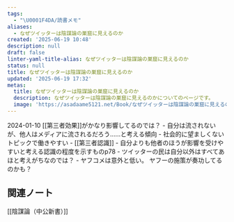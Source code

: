 ```yaml
---
tags:
  - "\U0001F4DA/読書メモ"
aliases:
  - なぜツイッターは陰謀論の巣窟に見えるのか
created: '2025-06-19 10:48'
description: null
draft: false
linter-yaml-title-alias: なぜツイッターは陰謀論の巣窟に見えるのか
status: null
title: なぜツイッターは陰謀論の巣窟に見えるのか
updated: '2025-06-19 17:32'
metas:
  title: なぜツイッターは陰謀論の巣窟に見えるのか
  description: なぜツイッターは陰謀論の巣窟に見えるのかについてのページです。
  image: 'https://asadaame5121.net/Book/なぜツイッターは陰謀論の巣窟に見えるのか.png'
---
```

2024-01-10
[[第三者効果]]がかなり影響してるのでは？
				- 自分は流されないが、他人はメディアに流されるだろう……と考える傾向
				- 社会的に望ましくないトピックで働きやすい
			- [[第三者認識]]
				- 自分よりも他者のほうが影響を受けやすいと考える認識の程度を示すものp78
				- ツイッターの民は自分以外はすべてあほと考えがちなのでは？
				- ヤフコメは意外と低い。 ヤフーの施策が奏功してるのかも？

## 関連ノート
[[陰謀論（中公新書）]]
